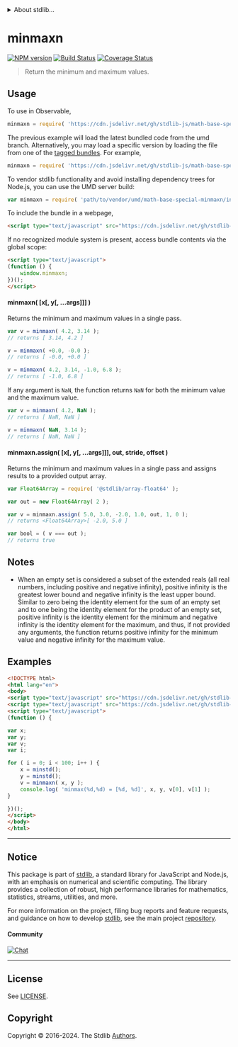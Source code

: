 <!--

@license Apache-2.0

Copyright (c) 2018 The Stdlib Authors.

Licensed under the Apache License, Version 2.0 (the "License");
you may not use this file except in compliance with the License.
You may obtain a copy of the License at

   http://www.apache.org/licenses/LICENSE-2.0

Unless required by applicable law or agreed to in writing, software
distributed under the License is distributed on an "AS IS" BASIS,
WITHOUT WARRANTIES OR CONDITIONS OF ANY KIND, either express or implied.
See the License for the specific language governing permissions and
limitations under the License.

-->


<details>
  <summary>
    About stdlib...
  </summary>
  <p>We believe in a future in which the web is a preferred environment for numerical computation. To help realize this future, we've built stdlib. stdlib is a standard library, with an emphasis on numerical and scientific computation, written in JavaScript (and C) for execution in browsers and in Node.js.</p>
  <p>The library is fully decomposable, being architected in such a way that you can swap out and mix and match APIs and functionality to cater to your exact preferences and use cases.</p>
  <p>When you use stdlib, you can be absolutely certain that you are using the most thorough, rigorous, well-written, studied, documented, tested, measured, and high-quality code out there.</p>
  <p>To join us in bringing numerical computing to the web, get started by checking us out on <a href="https://github.com/stdlib-js/stdlib">GitHub</a>, and please consider <a href="https://opencollective.com/stdlib">financially supporting stdlib</a>. We greatly appreciate your continued support!</p>
</details>

# minmaxn

[![NPM version][npm-image]][npm-url] [![Build Status][test-image]][test-url] [![Coverage Status][coverage-image]][coverage-url] <!-- [![dependencies][dependencies-image]][dependencies-url] -->

> Return the minimum and maximum values.

<!-- Section to include introductory text. Make sure to keep an empty line after the intro `section` element and another before the `/section` close. -->

<section class="intro">

</section>

<!-- /.intro -->

<!-- Package usage documentation. -->



<section class="usage">

## Usage

To use in Observable,

```javascript
minmaxn = require( 'https://cdn.jsdelivr.net/gh/stdlib-js/math-base-special-minmaxn@umd/browser.js' )
```
The previous example will load the latest bundled code from the umd branch. Alternatively, you may load a specific version by loading the file from one of the [tagged bundles](https://github.com/stdlib-js/math-base-special-minmaxn/tags). For example,

```javascript
minmaxn = require( 'https://cdn.jsdelivr.net/gh/stdlib-js/math-base-special-minmaxn@v0.2.0-umd/browser.js' )
```

To vendor stdlib functionality and avoid installing dependency trees for Node.js, you can use the UMD server build:

```javascript
var minmaxn = require( 'path/to/vendor/umd/math-base-special-minmaxn/index.js' )
```

To include the bundle in a webpage,

```html
<script type="text/javascript" src="https://cdn.jsdelivr.net/gh/stdlib-js/math-base-special-minmaxn@umd/browser.js"></script>
```

If no recognized module system is present, access bundle contents via the global scope:

```html
<script type="text/javascript">
(function () {
    window.minmaxn;
})();
</script>
```

#### minmaxn( \[x\[, y\[, ...args]]] )

Returns the minimum and maximum values in a single pass.

```javascript
var v = minmaxn( 4.2, 3.14 );
// returns [ 3.14, 4.2 ]

v = minmaxn( +0.0, -0.0 );
// returns [ -0.0, +0.0 ]

v = minmaxn( 4.2, 3.14, -1.0, 6.8 );
// returns [ -1.0, 6.8 ]
```

If any argument is `NaN`, the function returns `NaN` for both the minimum value and the maximum value.

```javascript
var v = minmaxn( 4.2, NaN );
// returns [ NaN, NaN ]

v = minmaxn( NaN, 3.14 );
// returns [ NaN, NaN ]
```

#### minmaxn.assign( \[x\[, y\[, ...args]]], out, stride, offset )

Returns the minimum and maximum values in a single pass and assigns results to a provided output array.

```javascript
var Float64Array = require( '@stdlib/array-float64' );

var out = new Float64Array( 2 );

var v = minmaxn.assign( 5.0, 3.0, -2.0, 1.0, out, 1, 0 );
// returns <Float64Array>[ -2.0, 5.0 ]

var bool = ( v === out );
// returns true
```

</section>

<!-- /.usage -->

<!-- Package usage notes. Make sure to keep an empty line after the `section` element and another before the `/section` close. -->

<section class="notes">

## Notes

-   When an empty set is considered a subset of the extended reals (all real numbers, including positive and negative infinity), positive infinity is the greatest lower bound and negative infinity is the least upper bound. Similar to zero being the identity element for the sum of an empty set and to one being the identity element for the product of an empty set, positive infinity is the identity element for the minimum and negative infinity is the identity element for the maximum, and thus, if not provided any arguments, the function returns positive infinity for the minimum value and negative infinity for the maximum value.

</section>

<!-- /.notes -->

<!-- Package usage examples. -->

<section class="examples">

## Examples

<!-- eslint no-undef: "error" -->

```html
<!DOCTYPE html>
<html lang="en">
<body>
<script type="text/javascript" src="https://cdn.jsdelivr.net/gh/stdlib-js/random-base-minstd-shuffle@umd/browser.js"></script>
<script type="text/javascript" src="https://cdn.jsdelivr.net/gh/stdlib-js/math-base-special-minmaxn@umd/browser.js"></script>
<script type="text/javascript">
(function () {

var x;
var y;
var v;
var i;

for ( i = 0; i < 100; i++ ) {
    x = minstd();
    y = minstd();
    v = minmaxn( x, y );
    console.log( 'minmax(%d,%d) = [%d, %d]', x, y, v[0], v[1] );
}

})();
</script>
</body>
</html>
```

</section>

<!-- /.examples -->

<!-- Section to include cited references. If references are included, add a horizontal rule *before* the section. Make sure to keep an empty line after the `section` element and another before the `/section` close. -->

<section class="references">

</section>

<!-- /.references -->

<!-- Section for related `stdlib` packages. Do not manually edit this section, as it is automatically populated. -->

<section class="related">

</section>

<!-- /.related -->

<!-- Section for all links. Make sure to keep an empty line after the `section` element and another before the `/section` close. -->


<section class="main-repo" >

* * *

## Notice

This package is part of [stdlib][stdlib], a standard library for JavaScript and Node.js, with an emphasis on numerical and scientific computing. The library provides a collection of robust, high performance libraries for mathematics, statistics, streams, utilities, and more.

For more information on the project, filing bug reports and feature requests, and guidance on how to develop [stdlib][stdlib], see the main project [repository][stdlib].

#### Community

[![Chat][chat-image]][chat-url]

---

## License

See [LICENSE][stdlib-license].


## Copyright

Copyright &copy; 2016-2024. The Stdlib [Authors][stdlib-authors].

</section>

<!-- /.stdlib -->

<!-- Section for all links. Make sure to keep an empty line after the `section` element and another before the `/section` close. -->

<section class="links">

[npm-image]: http://img.shields.io/npm/v/@stdlib/math-base-special-minmaxn.svg
[npm-url]: https://npmjs.org/package/@stdlib/math-base-special-minmaxn

[test-image]: https://github.com/stdlib-js/math-base-special-minmaxn/actions/workflows/test.yml/badge.svg?branch=v0.2.0
[test-url]: https://github.com/stdlib-js/math-base-special-minmaxn/actions/workflows/test.yml?query=branch:v0.2.0

[coverage-image]: https://img.shields.io/codecov/c/github/stdlib-js/math-base-special-minmaxn/main.svg
[coverage-url]: https://codecov.io/github/stdlib-js/math-base-special-minmaxn?branch=main

<!--

[dependencies-image]: https://img.shields.io/david/stdlib-js/math-base-special-minmaxn.svg
[dependencies-url]: https://david-dm.org/stdlib-js/math-base-special-minmaxn/main

-->

[chat-image]: https://img.shields.io/gitter/room/stdlib-js/stdlib.svg
[chat-url]: https://app.gitter.im/#/room/#stdlib-js_stdlib:gitter.im

[stdlib]: https://github.com/stdlib-js/stdlib

[stdlib-authors]: https://github.com/stdlib-js/stdlib/graphs/contributors

[umd]: https://github.com/umdjs/umd
[es-module]: https://developer.mozilla.org/en-US/docs/Web/JavaScript/Guide/Modules

[deno-url]: https://github.com/stdlib-js/math-base-special-minmaxn/tree/deno
[deno-readme]: https://github.com/stdlib-js/math-base-special-minmaxn/blob/deno/README.md
[umd-url]: https://github.com/stdlib-js/math-base-special-minmaxn/tree/umd
[umd-readme]: https://github.com/stdlib-js/math-base-special-minmaxn/blob/umd/README.md
[esm-url]: https://github.com/stdlib-js/math-base-special-minmaxn/tree/esm
[esm-readme]: https://github.com/stdlib-js/math-base-special-minmaxn/blob/esm/README.md
[branches-url]: https://github.com/stdlib-js/math-base-special-minmaxn/blob/main/branches.md

[stdlib-license]: https://raw.githubusercontent.com/stdlib-js/math-base-special-minmaxn/main/LICENSE

<!-- <related-links> -->

<!-- </related-links> -->

</section>

<!-- /.links -->
